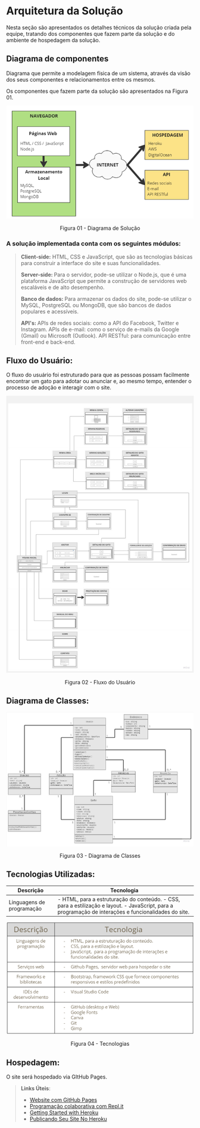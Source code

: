 <head>
 <h1> Arquitetura da Solução </h1>

  Nesta seção são apresentados os detalhes técnicos da solução criada pela equipe, tratando dos componentes que fazem parte da solução e do ambiente de hospedagem da solução.
</head>

<body>
 <h2> <strong> Diagrama de componentes </strong> </h2>

  Diagrama que permite a modelagem física de um sistema, através da visão dos seus componentes e relacionamentos entre os mesmos.

  Os componentes que fazem parte da solução são apresentados na Figura 01.
<p align="center">
<img src="https://github.com/ICEI-PUC-Minas-PMV-ADS/pmv-ads-2023-1-e1-proj-web-t14-pmv-ads-2023-1-e1-proj-web-t14-g3-mmiau/blob/project-text/docs/img/236988241-46534002-8945-4873-b833-1e4fcd5c4fb0.png" alt="Diagrama de Solução" >
</p>
 
<p align="center"> Figura 01 - Diagrama de Solução </p>

<h3> A solução implementada conta com os seguintes módulos: </h3>

> <p> <strong> Client-side:</strong> HTML, CSS e JavaScript, que são as tecnologias básicas para construir a interface do site e suas funcionalidades. <break>
>
> <strong> Server-side: </strong> Para o servidor, pode-se utilizar o Node.js, que é uma plataforma JavaScript que permite a construção de servidores web escaláveis e de alto desempenho. <break>
>
> <strong> Banco de dados: </strong> Para armazenar os dados do site, pode-se utilizar o MySQL, PostgreSQL ou MongoDB, que são bancos de dados populares e acessíveis. <break>
>
> <strong> API's: </strong>
APIs de redes sociais: como a API do Facebook, Twitter e Instagram. <break>
APIs de e-mail: como o serviço de e-mails da Google (Gmail) ou Microsoft (Outlook). <break>
API RESTful: para comunicação entre front-end e back-end.
</p>

 <h2> <strong> Fluxo do Usuário: </strong> </h2>
<p>   O fluxo do usuário foi estruturado para que as pessoas possam facilmente encontrar um gato para adotar ou anunciar e, ao mesmo tempo, entender o processo de adoção e interagir com o site. </p>
 <p align="center"> <img src="https://github.com/ICEI-PUC-Minas-PMV-ADS/pmv-ads-2023-1-e1-proj-web-t14-pmv-ads-2023-1-e1-proj-web-t14-g3-mmiau/blob/project-text/docs/img/Fluxo%20de%20Telas%20do%20Usuario.jpg"> </p>
  <p align="center"> Figura 02 - Fluxo do Usuário </p>
 
 <h2> <strong> Diagrama de Classes: </strong> </h2>

<p align="center"> <img src="https://github.com/ICEI-PUC-Minas-PMV-ADS/pmv-ads-2023-1-e1-proj-web-t14-pmv-ads-2023-1-e1-proj-web-t14-g3-mmiau/blob/project-text/docs/img/236987970-d373b4e3-652e-4180-a2c5-463b06a7f9b5.jpg"> </p>
 <p align="center"> Figura 03 - Diagrama de Classes </p>

 <h2> <strong> Tecnologias Utilizadas: </strong> </h2>
 
|Descrição| Tecnologia |
|---|---|
|Linguagens de programação|	- HTML, para a estruturação do conteúdo. - CSS, para a estilização e layout. - JavaScript,  para a programação de interações e funcionalidades do site.|

<p align="center"> <img src="https://github.com/ICEI-PUC-Minas-PMV-ADS/pmv-ads-2023-1-e1-proj-web-t14-pmv-ads-2023-1-e1-proj-web-t14-g3-mmiau/blob/project-text/docs/img/Tecnologias.png"> </p>
 <p align="center"> Figura 04 - Tecnologias </p>


 <h2> <strong> Hospedagem: </strong> </h2>

O site será hospedado via GItHub Pages.

> **Links Úteis**:
>
> - [Website com GitHub Pages](https://pages.github.com/)
> - [Programação colaborativa com Repl.it](https://repl.it/)
> - [Getting Started with Heroku](https://devcenter.heroku.com/start)
> - [Publicando Seu Site No Heroku](http://pythonclub.com.br/publicando-seu-hello-world-no-heroku.html)
 
 </body>
